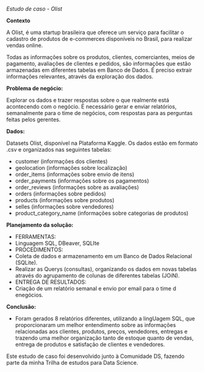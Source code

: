 *Estudo de caso - Olist* 
  
**Contexto** 

A Olist, é uma startup brasileira que oferece um serviço para facilitar o cadastro de produtos de e-commerces disponíveis no Brasil, para realizar vendas online. 

Todas as informações sobre os produtos, clientes, comerciantes, meios de pagamento, avaliações de clientes e pedidos, são informações que estão armazenadas em diferentes tabelas em Banco de Dados. É preciso extrair informações relevantes, através da exploração dos dados.


**Problema de negócio:** 

Explorar os dados e trazer respostas sobre o que realmente está acontecendo com o negócio. É necessário gerar e enviar relatórios, semanalmente para o time de negócios, com respostas para as perguntas feitas pelos gerentes.

**Dados:** 

Datasets Olist, disponível na Plataforma Kaggle.
Os dados estão em formato .csv e organizados nas seguintes tabelas:
- customer (informações dos clientes) 
- geolocation (informações sobre localização)
- order_items (informações sobre envio de itens)
- order_payments (informações sobre os pagamentos)
- order_reviews (informações sobre as avaliações)
- orders (informações sobre pedidos)
- products (informações sobre produtos)
- selles (informações sobre vendedores)
- product_category_name (informações sobre categorias de produtos)

**Planejamento da solução:**

- FERRAMENTAS:
- Linguagem SQL, DBeaver, SQLIte
- PROCEDIMENTOS:
- Coleta de dados e armazenamento em um Banco de Dados Relacional (SQLite).
- Realizar as Querys (consultas), organizando os dados em novas tabelas através do agrupamento de colunas de diferentes tabelas (JOiN).
- ENTREGA DE RESULTADOS:
- Criação de um relatório semanal e envio por email para o time d enegócios.

**Conclusão:**
- Foram gerados 8 relatórios diferentes, utilizando a lingUagem SQL, que proporcionaram um melhor entendimento sobre as informações relacionadas aos clientes, produtos, preços, vendedores, entregas e trazendo uma melhor organização tanto de estoque quanto de vendas, entrega de produtos e satisfação de clientes e vendedores.

Este estudo de caso foi desenvolvido junto à Comunidade DS, fazendo parte da minha Trilha de estudos para Data Science.